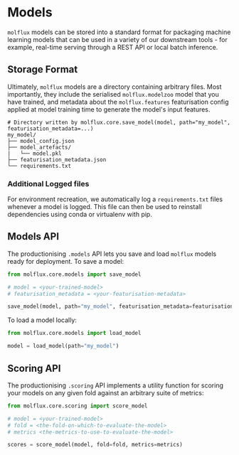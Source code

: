 # Models

``molflux`` models can be stored into a standard format for packaging machine learning models that can be
used in a variety of our downstream tools - for example, real-time serving through a REST API or local batch inference.


## Storage Format

Ultimately, ``molflux`` models are a directory containing arbitrary files. Most importantly, they
include the serialised `molflux.modelzoo` model that you have trained, and metadata about
the `molflux.features` featurisation config applied at model training time to generate the model's input
features.

```shell
# Directory written by molflux.core.save_model(model, path="my_model", featurisation_metadata=...)
my_model/
├── model_config.json
├── model_artefacts/
|   └── model.pkl
├── featurisation_metadata.json
└── requirements.txt
```

### Additional Logged files

For environment recreation, we automatically log a `requirements.txt` files whenever a model is logged.
This file can then be used to reinstall dependencies using conda or virtualenv with pip.

## Models API

The productionising `.models` API lets you save and load ``molflux`` models ready for deployment. To save a model:

```python
from molflux.core.models import save_model

# model = <your-trained-model>
# featurisation_metadata = <your-featurisation-metadata>

save_model(model, path="my_model", featurisation_metadata=featurisation_metadata)
```

To load a model locally:

```python
from molflux.core.models import load_model

model = load_model(path="my_model")
```

## Scoring API

The productionising `.scoring` API implements a utility function for scoring your models on any given fold against an arbitrary
suite of metrics:

```python
from molflux.core.scoring import score_model

# model = <your-trained-model>
# fold = <the-fold-on-which-to-evaluate-the-model>
# metrics <the-metrics-to-use-to-evaluate-the-model>

scores = score_model(model, fold=fold, metrics=metrics)
```
